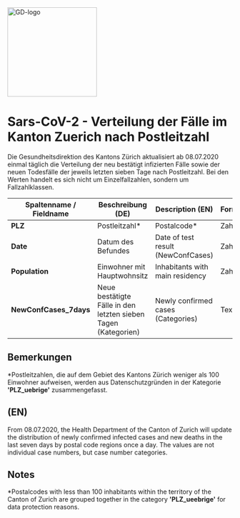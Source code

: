 <img src="https://github.com/openZH/covid_19/blob/master/gd.png" alt="GD-logo" width="200"/>

# Sars-CoV-2 - Verteilung der Fälle im Kanton Zuerich nach Postleitzahl

Die Gesundheitsdirektion des Kantons Zürich aktualisiert ab 08.07.2020 einmal täglich die Verteilung der neu bestätigt infizierten Fälle sowie der neuen Todesfälle der jeweils letzten sieben Tage nach Postleitzahl. Bei den Werten handelt es sich nicht um Einzelfallzahlen, sondern um Fallzahlklassen.


| Spaltenname / Fieldname      | Beschreibung (DE)                               | Description (EN)   | Format |
|---------------------|--------------------------------------------|------------|------|
| __PLZ__              |     Postleitzahl*              |Postalcode* |Zahl|
| __Date__  | Datum des Befundes | Date of test result (NewConfCases)  |Zahl|
| __Population__      | Einwohner mit Hauptwohnsitz | Inhabitants with main residency| Zahl   |  
| __NewConfCases_7days__          | Neue bestätigte Fälle in den letzten sieben Tagen (Kategorien) | Newly confirmed cases (Categories)| Text     | 


## Bemerkungen

*Postleitzahlen, die auf dem Gebiet des Kantons Zürich weniger als 100 Einwohner aufweisen, werden aus Datenschutzgründen in der Kategorie __'PLZ_uebrige'__ zusammengefasst.

## (EN)

From 08.07.2020, the Health Department of the Canton of Zurich will update the distribution of newly confirmed infected cases and new deaths in the last seven days by postal code regions once a day. The values are not individual case numbers, but case number categories.

## Notes

*Postalcodes with less than 100 inhabitants within the territory of the Canton of Zurich are grouped together in the category __'PLZ_ueebrige'__ for data protection reasons.
